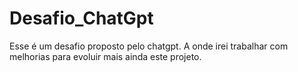 # Desafio_ChatGpt
Esse é um desafio proposto pelo chatgpt. A onde irei trabalhar com melhorias para evoluir mais ainda este projeto.
